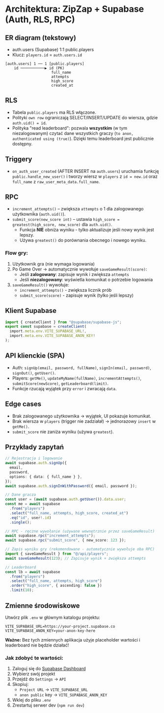 # Architektura: ZipZap + Supabase (Auth, RLS, RPC)

## ER diagram (tekstowy)

- auth.users (Supabase) 1:1 public.players
- Klucz: `players.id` = `auth.users.id`

```
[auth.users] 1 ── 1 [public.players]
    id ───────────▶ id (PK)
                     full_name
                     attempts
                     high_score
                     created_at
```

## RLS

- Tabela `public.players` ma RLS włączone.
- Polityki `own row` ograniczają SELECT/INSERT/UPDATE do wiersza, gdzie `auth.uid() = id`.
- Polityka "read leaderboard": pozwala **wszystkim** (w tym niezalogowanym) czytać dane wszystkich graczy (`to anon, authenticated using (true)`). Dzięki temu leaderboard jest publicznie dostępny.

## Triggery

- `on_auth_user_created` (AFTER INSERT na `auth.users`) uruchamia funkcję `public.handle_new_user()` i tworzy wiersz w `players` z `id = new.id` oraz `full_name` z `raw_user_meta_data.full_name`.

## RPC

- `increment_attempts()` – zwiększa `attempts` o 1 dla zalogowanego użytkownika (`auth.uid()`).
- `submit_score(new_score int)` – ustawia `high_score = greatest(high_score, new_score)` dla `auth.uid()`.
  - Funkcja **NIE** obniża wyniku - tylko aktualizuje jeśli nowy wynik jest lepszy.
  - Używa `greatest()` do porównania obecnego i nowego wyniku.

### Flow gry:

1. Użytkownik gra (nie wymaga logowania)
2. Po Game Over → automatycznie wywołuje `saveGameResult(score)`:
   - Jeśli **zalogowany**: zapisuje wynik i zwiększa `attempts`
   - Jeśli **niezalogowany**: wyświetla komunikat o potrzebie logowania
3. `saveGameResult()` wywołuje:
   - `increment_attempts()` - zwiększa licznik prób
   - `submit_score(score)` - zapisuje wynik (tylko jeśli lepszy)

## Klient Supabase

```ts
import { createClient } from "@supabase/supabase-js";
export const supabase = createClient(
  import.meta.env.VITE_SUPABASE_URL!,
  import.meta.env.VITE_SUPABASE_ANON_KEY!
);
```

## API klienckie (SPA)

- Auth: `signUp(email, password, fullName)`, `signIn(email, password)`, `signOut()`, `getUser()`.
- Players: `getMe()`, `updateMyName(fullName)`, `incrementAttempts()`, `submitScore(newScore)`, `getLeaderboard(limit)`.
- Funkcje rzucają wyjątek przy `error` i zwracają `data`.

## Edge cases

- Brak zalogowanego użytkownika → wyjątek, UI pokazuje komunikat.
- Brak wiersza w `players` (trigger nie zadziałał) → jednorazowy `insert` w `getMe()`.
- `submit_score` nie zaniża wyniku (używa `greatest`).

## Przykłady zapytań

```ts
// Rejestracja i logowanie
await supabase.auth.signUp({
  email,
  password,
  options: { data: { full_name } },
});
await supabase.auth.signInWithPassword({ email, password });

// Dane gracza
const user = (await supabase.auth.getUser()).data.user;
const me = await supabase
  .from("players")
  .select("full_name, attempts, high_score, created_at")
  .eq("id", user!.id)
  .single();

// RPC - ręczne wywołanie (używane wewnętrznie przez saveGameResult)
await supabase.rpc("increment_attempts");
await supabase.rpc("submit_score", { new_score: 123 });

// Zapis wyniku gry (rekomendowane - automatycznie wywołuje oba RPC)
import { saveGameResult } from "@/api/players";
await saveGameResult(123); // Zapisuje wynik + zwiększa attempts

// Leaderboard
const lb = await supabase
  .from("players")
  .select("full_name, attempts, high_score")
  .order("high_score", { ascending: false })
  .limit(10);
```

## Zmienne środowiskowe

Utwórz plik `.env` w głównym katalogu projektu:

```env
VITE_SUPABASE_URL=https://your-project.supabase.co
VITE_SUPABASE_ANON_KEY=your-anon-key-here
```

**Ważne:** Bez tych zmiennych aplikacja użyje placeholder wartości i leaderboard nie będzie działać!

### Jak zdobyć te wartości:

1. Zaloguj się do [Supabase Dashboard](https://supabase.com/dashboard)
2. Wybierz swój projekt
3. Przejdź do `Settings` → `API`
4. Skopiuj:
   - `Project URL` → `VITE_SUPABASE_URL`
   - `anon public` key → `VITE_SUPABASE_ANON_KEY`
5. Wklej do pliku `.env`
6. Zrestartuj serwer dev (`npm run dev`)
